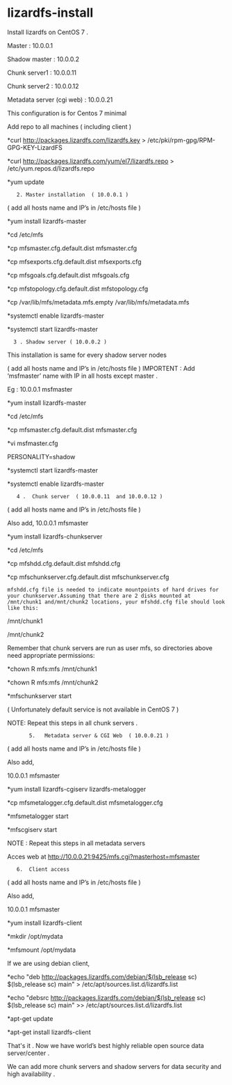 # lizardfs-install
Install lizardfs on CentOS 7 . 

Master : 10.0.0.1

Shadow master : 10.0.0.2

Chunk server1 : 10.0.0.11

Chunk server2 : 10.0.0.12

Metadata server (cgi web) : 10.0.0.21



This configuration is for Centos 7 minimal

Add repo to all machines ( including client )

 *curl http://packages.lizardfs.com/lizardfs.key > /etc/pki/rpm-gpg/RPM-GPG-KEY-LizardFS

 *curl http://packages.lizardfs.com/yum/el7/lizardfs.repo > /etc/yum.repos.d/lizardfs.repo 

 *yum update 
					

       2. Master installation  ( 10.0.0.1 )

( add all hosts name and IP’s in /etc/hosts file )

 *yum install lizardfs-master

 *cd /etc/mfs

 *cp mfsmaster.cfg.default.dist mfsmaster.cfg

 *cp mfsexports.cfg.default.dist mfsexports.cfg

 *cp mfsgoals.cfg.default.dist mfsgoals.cfg

 *cp mfstopology.cfg.default.dist mfstopology.cfg

 *cp /var/lib/mfs/metadata.mfs.empty /var/lib/mfs/metadata.mfs 

 *systemctl enable lizardfs-master 

 *systemctl start lizardfs-master
							

      3 . Shadow server ( 10.0.0.2 )

This installation is same for every shadow server nodes
 					
				
( add all hosts name and IP’s in /etc/hosts file )
IMPORTENT : Add   ‘msfmaster’ name with IP in all hosts except master .

Eg : 10.0.0.1      msfmaster

 *yum install lizardfs-master

 *cd /etc/mfs

 *cp mfsmaster.cfg.default.dist mfsmaster.cfg	

 *vi msfmaster.cfg

 PERSONALITY=shadow

 *systemctl start lizardfs-master

 *systemctl enable lizardfs-master

       4 . 	Chunk server  ( 10.0.0.11  and 10.0.0.12 )

( add all hosts name and IP’s in /etc/hosts file )

Also add,
10.0.0.1		mfsmaster
	
 *yum install lizardfs-chunkserver

 *cd /etc/mfs

 *cp mfshdd.cfg.default.dist mfshdd.cfg

 *cp mfschunkserver.cfg.default.dist mfschunkserver.cfg			

	mfshdd.cfg file is needed to indicate mountpoints of hard drives for your chunkserver.Assuming that there are 2 disks mounted at /mnt/chunk1 and/mnt/chunk2 locations, your mfshdd.cfg file should look like this: 

  /mnt/chunk1

  /mnt/chunk2							
		 	 	 		
Remember that chunk servers are run as user mfs, so directories above need appropriate permissions:	

 *chown ­R mfs:mfs /mnt/chunk1				

 *chown ­R mfs:mfs /mnt/chunk2

 *mfschunkserver start

( Unfortunately default service is not available in CentOS 7 )		

NOTE: Repeat this steps in all chunk servers .		
		
        
           5.   Metadata server & CGI Web  ( 10.0.0.21 )

( add all hosts name and IP’s in /etc/hosts file )

Also add,

10.0.0.1		mfsmaster


 *yum install lizardfs-cgiserv lizardfs-metalogger

 *cp mfsmetalogger.cfg.default.dist mfsmetalogger.cfg

 *mfsmetalogger start

 *mfscgiserv start

NOTE : Repeat this steps in all metadata servers

Acces web at  http://10.0.0.21:9425/mfs.cgi?masterhost=mfsmaster


       6.  Client access

( add all hosts name and IP’s in /etc/hosts file )

Also add,

10.0.0.1		mfsmaster

 *yum install lizardfs-client

 *mkdir /opt/mydata

 *mfsmount /opt/mydata


If we are using debian client,
						
 *echo "deb http://packages.lizardfs.com/debian/$(lsb_release ­sc) $(lsb_release ­sc) main" > /etc/apt/sources.list.d/lizardfs.list

 *echo "deb­src http://packages.lizardfs.com/debian/$(lsb_release ­sc) $(lsb_release ­sc) main" >> /etc/apt/sources.list.d/lizardfs.list 

 *apt-get update

 *apt-get install lizardfs-client

That's it . Now we have world’s best highly reliable  open source data server/center . 

We can add more chunk servers and shadow servers for  data security and high availability .
